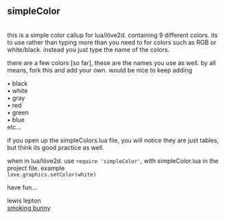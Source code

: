 simpleColor
------

<br>this is a simple color callup for lua/löve2d.
containing 9 different colors.
its to use rather than typing more than you need to for colors such as RGB or white/black.
instead you just type the name of the colors.

there are a few colors [so far], these are the names you use as well. by all means, fork this and add your own. would be nice to keep adding

• black<br>
• white<br>
• gray<br>
• red<br>
• green<br>
• blue<br>
etc...

if you open up the simpleColors.lua file, you will notice they are just tables, but think its good practice as well.

when in lua/löve2d. use `require 'simpleColor'`, with simpleColor.lua in the project file.
example<br>
`love.graphics.setColor(white)`

have fun...

lewis lepton<br>
[smoking bunny](http://smokingbunny.net)